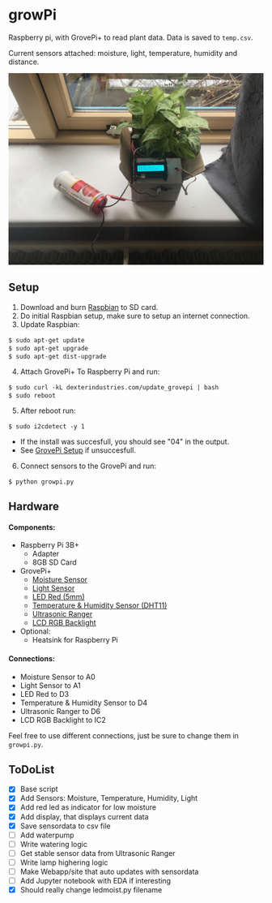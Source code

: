 # growPi

Raspberry pi, with GrovePi+ to read plant data. Data is saved to `temp.csv`.

Current sensors attached: moisture, light, temperature, humidity and distance.

![growPi](/images/plantsense.jpg)  

## Setup

1. Download and burn [Raspbian](https://www.raspberrypi.org/downloads/raspbian/) to SD card.
2. Do initial Raspbian setup, make sure to setup an internet connection.
3. Update Raspbian:
```
$ sudo apt-get update
$ sudo apt-get upgrade
$ sudo apt-get dist-upgrade
```
4. Attach GrovePi+ To Raspberry Pi and run:
```
$ sudo curl -kL dexterindustries.com/update_grovepi | bash
$ sudo reboot
```
5. After reboot run: 
```
$ sudo i2cdetect -y 1
```
- If the install was succesfull, you should see "04" in the output.
- See [GrovePi Setup](https://www.dexterindustries.com/GrovePi/get-started-with-the-grovepi/setting-software/) if unsuccesfull.
6. Connect sensors to the GrovePi and run:
```
$ python growpi.py
```

## Hardware

#### Components:
- Raspberry Pi 3B+
  - Adapter
  - 8GB SD Card
- GrovePi+
  - [Moisture Sensor](http://wiki.seeedstudio.com/Grove-Moisture_Sensor/)
  - [Light Sensor](http://wiki.seeedstudio.com/Grove-Light_Sensor/)
  - [LED Red (5mm)](http://wiki.seeedstudio.com/Grove-Red_LED/)
  - [Temperature & Humidity Sensor (DHT11)](http://wiki.seeedstudio.com/Grove-TemperatureAndHumidity_Sensor/)
  - [Ultrasonic Ranger](http://wiki.seeedstudio.com/Grove-Ultrasonic_Ranger/)
  - [LCD RGB Backlight](http://wiki.seeedstudio.com/Grove-LCD_RGB_Backlight/)
- Optional:
  - Heatsink for Raspberry Pi

#### Connections:
- Moisture Sensor to A0
- Light Sensor to A1
- LED Red to D3
- Temperature & Humidity Sensor to D4
- Ultrasonic Ranger to D6
- LCD RGB Backlight to IC2

Feel free to use different connections, just be sure to change them in `growpi.py`.

## ToDoList

- [x] Base script
- [x] Add Sensors: Moisture, Temperature, Humidity, Light
- [x] Add red led as indicator for low moisture
- [x] Add display, that displays current data
- [x] Save sensordata to csv file
- [ ] Add waterpump
- [ ] Write watering logic
- [ ] Get stable sensor data from Ultrasonic Ranger
- [ ] Write lamp highering logic
- [ ] Make Webapp/site that auto updates with sensordata
- [ ] Add Jupyter notebook with EDA if interesting
- [x] Should really change ledmoist.py filename